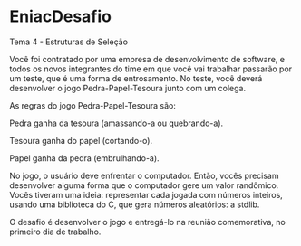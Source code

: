 # EniacDesafio
Tema 4 - Estruturas de Seleção

Você foi contratado por uma empresa de desenvolvimento de software, e todos os novos integrantes do time em que você vai trabalhar passarão por um teste, que é uma forma de entrosamento. No teste, você deverá desenvolver o jogo Pedra-Papel-Tesoura junto com um colega.

As regras do jogo Pedra-Papel-Tesoura são:

Pedra ganha da tesoura (amassando-a ou quebrando-a).

Tesoura ganha do papel (cortando-o).

Papel ganha da pedra (embrulhando-a).

No jogo, o usuário deve enfrentar o computador. Então, vocês precisam desenvolver alguma forma que o computador gere um valor randômico. Vocês tiveram uma ideia: representar cada jogada com números inteiros, usando uma biblioteca do C, que gera números aleatórios: a stdlib.

O desafio é desenvolver o jogo e entregá-lo na reunião comemorativa, no primeiro dia de trabalho.